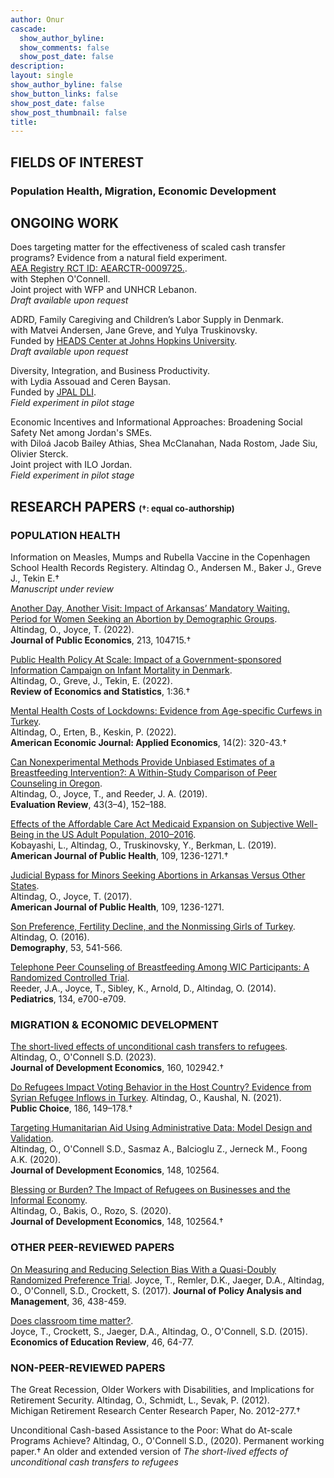 ```yaml
---
author: Onur 
cascade:
  show_author_byline: 
  show_comments: false
  show_post_date: false
description: 
layout: single
show_author_byline: false
show_button_links: false
show_post_date: false
show_post_thumbnail: false
title:  
---
```


## FIELDS OF INTEREST
### Population Health, Migration, Economic Development

## ONGOING WORK 
Does targeting matter for the effectiveness of scaled cash transfer programs? Evidence from a natural field experiment.  
[AEA Registry RCT ID: AEARCTR-0009725.](https://www.socialscienceregistry.org/trials/9725).  
with Stephen O'Connell.     
Joint project with WFP and UNHCR Lebanon.    
*Draft available upon request* 

ADRD, Family Caregiving and Children’s Labor Supply in Denmark.   
with Matvei Andersen, Jane Greve, and Yulya Truskinovsky.    
Funded by [HEADS Center at Johns Hopkins University](https://publichealth.jhu.edu/hopkins-economics-of-alzheimers-disease-and-services-center).   
*Draft available upon request*

Diversity, Integration, and Business Productivity.  
with Lydia Assouad and Ceren Baysan.  
Funded by [JPAL DLI](https://www.povertyactionlab.org/initiative/displaced-livelihoods-initiative-dli).   
*Field experiment in pilot stage*

Economic Incentives and Informational Approaches: Broadening Social Safety Net among Jordan's SMEs.     
with Diloá Jacob Bailey Athias, Shea McClanahan, Nada Rostom, Jade Siu, Olivier Sterck.   
Joint project with ILO Jordan.   
*Field experiment in pilot stage*


## RESEARCH PAPERS  <font size="2"> (†: equal co-authorship) </font>

###  POPULATION HEALTH

Information on Measles, Mumps and Rubella Vaccine in the Copenhagen School Health Records Registery. 
Altindag O., Andersen M., Baker J., Greve J., Tekin E.†  
*Manuscript under review* 

[Another Day, Another Visit: Impact of Arkansas’ Mandatory Waiting.  
Period for Women Seeking an Abortion by Demographic Groups](arkansas_abortion/).  
Altindag, O., Joyce, T. (2022).  
**Journal of Public Economics**, 213, 104715.†
 
[Public Health Policy At Scale: Impact of a Government-sponsored Information Campaign on Infant Mortality in Denmark](denmark_sids/).  
Altindag, O., Greve, J., Tekin, E. (2022).  
**Review of Economics and Statistics**, 1:36.†   

[Mental Health Costs of Lockdowns: Evidence from Age-specific Curfews in Turkey](turkey_curfew/).  
Altindag, O., Erten, B., Keskin, P. (2022).  
**American Economic Journal: Applied Economics**, 14(2): 320-43.†

[Can Nonexperimental Methods Provide Unbiased Estimates of a Breastfeeding Intervention?: A Within-Study Comparison of Peer Counseling in Oregon](oregon_non_experiment/).  
Altindag, O., Joyce, T., and Reeder, J. A. (2019).  
**Evaluation Review**, 43(3–4), 152–188.  

[Effects of the Affordable Care Act Medicaid Expansion on Subjective Well-Being in the US Adult Population, 2010–2016](aca_medicaid_subjective_wellbeing/).      
Kobayashi, L., Altindag, O., Truskinovsky, Y., Berkman, L. (2019).    
**American Journal of Public Health**, 109, 1236-1271.†  

[Judicial Bypass for Minors Seeking Abortions in Arkansas Versus Other States](arkansas_judicial_bypass/).  
Altindag, O., Joyce, T. (2017).  
**American Journal of Public Health**, 109, 1236-1271.   

[Son Preference, Fertility Decline, and the Nonmissing Girls of Turkey](turkey_son_preference/).  
Altindag, O. (2016).  
**Demography**, 53, 541-566.  

[Telephone Peer Counseling of Breastfeeding Among WIC Participants: A Randomized Controlled Trial](oregon_rct/).  
Reeder, J.A., Joyce, T., Sibley, K., Arnold, D., Altindag, O. (2014).  
**Pediatrics**, 134, e700-e709.  

### MIGRATION & ECONOMIC DEVELOPMENT 

[The short-lived effects of unconditional cash transfers to refugees](lebanon_uct_rd/). 
Altindag, O., O'Connell S.D. (2023).  
**Journal of Development Economics**, 160, 102942.† 

[Do Refugees Impact Voting Behavior in the Host Country? Evidence from Syrian Refugee Inflows in Turkey](turkey_refugees_voting/). 
Altindag, O., Kaushal, N. (2021).  
**Public Choice**, 186, 149–178.†  

[Targeting Humanitarian Aid Using Administrative Data: Model Design and Validation](lebanon_uct_targeting/).  
Altindag, O., O'Connell S.D., Sasmaz A., Balcioglu Z., Jerneck M., Foong A.K. (2020).  
**Journal of Development Economics**, 148, 102564.    

[Blessing or Burden? The Impact of Refugees on Businesses and the Informal Economy](turkey_refugees_firms/).  
Altindag, O., Bakis, O., Rozo, S. (2020).  
**Journal of Development Economics**, 148, 102564.†   

### OTHER PEER-REVIEWED PAPERS 

[On Measuring and Reducing Selection Bias With a Quasi-Doubly Randomized Preference Trial](baruch_drpt/). 
Joyce, T., Remler, D.K., Jaeger, D.A., Altindag, O., O'Connell, S.D., Crockett, S. (2017). 
**Journal of Policy Analysis and Management**, 36, 438-459.

[Does classroom time matter?](baruch_rct/).  
Joyce, T., Crockett, S., Jaeger, D.A., Altindag, O., O'Connell, S.D. (2015).  
**Economics of Education Review**, 46, 64-77.


### NON-PEER-REVIEWED PAPERS

The Great Recession, Older Workers with Disabilities, and Implications for Retirement Security. 
Altindag, O., Schmidt, L., Sevak, P. (2012).  
Michigan Retirement Research Center Research Paper, No. 2012-277.†   

Unconditional Cash-based Assistance to the Poor: What do At-scale Programs Achieve? 
Altindag, O., O'Connell S.D., (2020). 
Permanent working paper.†
An older and extended version of *The short-lived effects of unconditional cash transfers to refugees*
